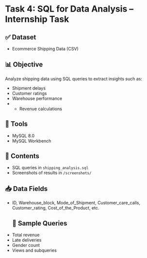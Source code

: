 # Task 4: SQL for Data Analysis – Internship Task

## ✅ Dataset
- Ecommerce Shipping Data (CSV)

## 📊 Objective
Analyze shipping data using SQL queries to extract insights such as:
- Shipment delays
- Customer ratings
- Warehouse performance
- - Revenue calculations

## 🧠 Tools
- MySQL 8.0
- MySQL Workbench

## 📂 Contents
- SQL queries in `shipping_analysis.sql`
- Screenshots of results in `/screenshots/`

## 📥 Data Fields
- ID, Warehouse_block, Mode_of_Shipment, Customer_care_calls, Customer_rating, Cost_of_the_Product, etc.
  ## 📌 Sample Queries
- Total revenue
- Late deliveries
- Gender count
- Views and subqueries
